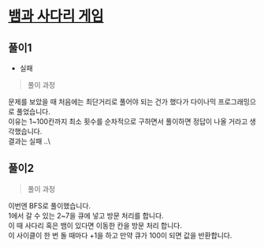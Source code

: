 # [뱀과 사다리 게임](https://www.acmicpc.net/problem/16928)

## 풀이1
- 실패

> 풀이 과정

문제를 보았을 때 처음에는 최단거리로 풀어야 되는 건가 했다가 다이나믹 프로그래밍으로 풀었습니다.\
이유는 1~100칸까지 최소 횟수를 순차적으로 구하면서 풀이하면 정답이 나올 거라고 생각했습니다.\
결과는 실패 ..\

## 풀이2

> 풀이 과정

이번엔 BFS로 풀이했습니다.\
1에서 갈 수 있는 2~7을 큐에 넣고 방문 처리를 합니다.\
이 때 사다리 혹은 뱀이 있다면 이동한 칸을 방문 처리 합니다.\
이 사이클이 한 번 돌 때마다 +1을 하고 만약 큐가 100이 되면 값을 반환합니다.
